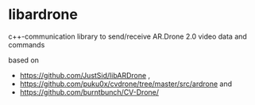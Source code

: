 # libardrone
c++-communication library to send/receive AR.Drone 2.0 video data and commands

based on

 - https://github.com/JustSid/libARDrone ,
 - https://github.com/puku0x/cvdrone/tree/master/src/ardrone and
 - https://github.com/burntbunch/CV-Drone/
